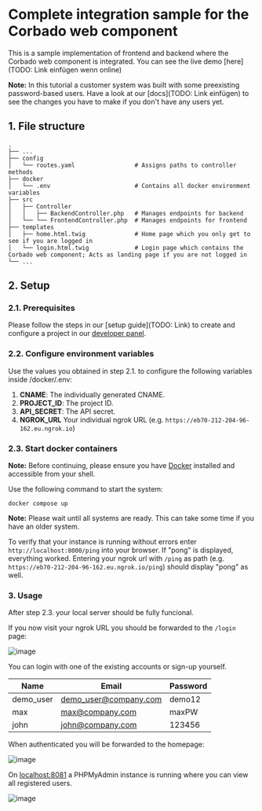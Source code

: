 # Complete integration sample for the Corbado web component
This is a sample implementation of frontend and backend where the Corbado web component is integrated. You can see the live demo [here](TODO: Link einfügen wenn online)

**Note:** In this tutorial a customer system was built with some preexisting password-based users. Have a look at our [docs](TODO: Link einfügen) to see the changes you have to make if you don't have any users yet.

## 1. File structure
    .
    ├── ...
    ├── config                        
    │   └── routes.yaml                 # Assigns paths to controller methods    
    ├── docker                        
    │   └── .env                        # Contains all docker environment variables   
    ├── src                             
    │   ├── Controller                  
    │   │   ├── BackendController.php   # Manages endpoints for backend
    │   └── └── FrontendController.php  # Manages endpoints for frontend
    ├── templates                     
    │   ├── home.html.twig              # Home page which you only get to see if you are logged in
    │   └── login.html.twig             # Login page which contains the Corbado web component; Acts as landing page if you are not logged in
    └── ...

## 2. Setup

### 2.1. Prerequisites

Please follow the steps in our [setup guide](TODO: Link) to create and configure a project in our [developer panel](https://app.corabdo.com).

### 2.2. Configure environment variables

Use the values you obtained in step 2.1. to configure the following variables inside /docker/.env:
1. **CNAME**: The individually generated CNAME.
2. **PROJECT_ID**: The project ID.
3. **API_SECRET**: The API secret.
4. **NGROK_URL** Your individual ngrok URL (e.g. `https://eb70-212-204-96-162.eu.ngrok.io`)

### 2.3. Start docker containers

**Note:** Before continuing, please ensure you have [Docker](https://www.docker.com/products/docker-desktop/) installed and accessible from your shell.

Use the following command to start the system:
```
docker compose up
```
**Note:** Please wait until all systems are ready. This can take some time if you have an older system.

To verify that your instance is running without errors enter `http://localhost:8000/ping` into your browser. If "pong" is displayed, everything worked. Entering your ngrok url with `/ping` as path (e.g. `https://eb70-212-204-96-162.eu.ngrok.io/ping`) should display "pong" as well.

### 3. Usage

After step 2.3. your local server should be fully funcional.

If you now visit your ngrok URL you should be forwarded to the `/login` page:

![image](https://user-images.githubusercontent.com/23581140/206202277-80ea9af6-c2de-456a-abed-febc622be291.png)

You can login with one of the existing accounts or sign-up yourself.

| Name | Email | Password |
| --- | --- | --- |
| demo_user | demo_user@company.com | demo12 |
| max | max@company.com | maxPW |
| john | john@company.com | 123456 |

When authenticated you will be forwarded to the homepage:

![image](https://user-images.githubusercontent.com/23581140/206202557-87be3808-9e76-444d-a9ff-229e19bdd61e.png)

On [localhost:8081](http://localhost:8081) a PHPMyAdmin instance is running where you can view all registered users.

![image](https://user-images.githubusercontent.com/23581140/208470620-588906ed-6461-46d5-9cb4-504262148b64.png)

